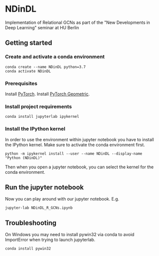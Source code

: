 # NDinDL
Implementation of Relational GCNs as part of the "New Developments in Deep Learning" seminar at HU Berlin

## Getting started
### Create and activate a conda environment
    conda create --name NDinDL python=3.7
    conda activate NDinDL

### Prerequisites
Install [PyTorch](https://pytorch.org/get-started).
Install [PyTorch Geometric](https://pytorch-geometric.readthedocs.io/en/latest/notes/installation.html).

### Install project requirements
    conda install jupyterlab ipykernel

### Install the IPython kernel
In order to use the environment within jupyter notebook you have to install the IPython kernel.
Make sure to activate the conda environment first.

    python -m ipykernel install --user --name NDinDL --display-name "Python (NDinDL)"
Then when you open a jupyter notebook, you can select the kernel for the conda environment.

## Run the jupyter notebook
Now you can play around with our jupyter notebook. E.g.
 
    jupyter-lab NDinDL_R_GCNs.ipynb

## Troubleshooting
On Windows you may need to install pywin32 via conda to avoid ImportError when trying to launch jupyterlab.

    conda install pywin32